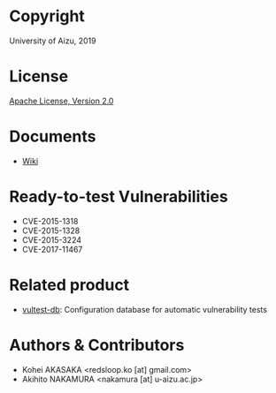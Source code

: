# Copyright
University of Aizu, 2019

# License
[Apache License, Version 2.0](https://www.apache.org/licenses/)

# Documents
- [Wiki](https://github.com/uoanlab/vultest/wiki)

# Ready-to-test Vulnerabilities
- CVE-2015-1318
- CVE-2015-1328
- CVE-2015-3224
- CVE-2017-11467

# Related product
- [vultest-db](https://github.com/uoanlab/vultest-db): Configuration database for automatic vulnerability tests

# Authors & Contributors
- Kohei AKASAKA <redsloop.ko [at] gmail.com>
- Akihito NAKAMURA <nakamura [at] u-aizu.ac.jp>

